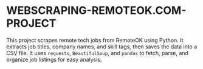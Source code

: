 # WEBSCRAPING-REMOTEOK.COM-PROJECT
This project scrapes remote tech jobs from RemoteOK using Python. It extracts job titles, company names, and skill tags, then saves the data into a CSV file. It uses `requests`, `BeautifulSoup`, and `pandas` to fetch, parse, and organize job listings for easy analysis.
